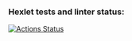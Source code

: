 ### Hexlet tests and linter status:
[![Actions Status](https://github.com/GearSL/java-project-72/workflows/hexlet-check/badge.svg)](https://github.com/GearSL/java-project-72/actions)